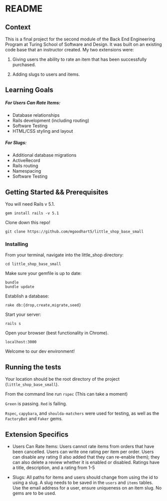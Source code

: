 # README

## Context
This is a final project for the second module of the Back End Engineering Program at Turing School of Software and Design. It was built on an existing code base that an instructor created. My two extensions were:

1. Giving users the ability to rate an item that has been successfully purchased.

2. Adding slugs to users and items.

## Learning Goals

##### For Users Can Rate Items:
* Database relationships
* Rails development (including routing)
* Software Testing
* HTML/CSS styling and layout

##### For Slugs:
* Additional database migrations
* ActiveRecord
* Rails routing
* Namespacing
* Software Testing


## Getting Started && Prerequisites

You will need Rails v 5.1.
```
gem install rails -v 5.1
```
Clone down this repo!

```
git clone https://github.com/mgoodhart5/little_shop_base_small
```

### Installing

From your terminal, navigate into the little_shop directory:

```
cd little_shop_base_small
```

Make sure your gemfile is up to date:

```
bundle
bundle update
```
Establish a database:

```
rake db:{drop,create,migrate,seed}
```
Start your server:

```
rails s
```

Open your browser (best functionality in Chrome).

`localhost:3000`

Welcome to our dev environment!


## Running the tests

Your location should be the root directory of the project (`little_shop_base_small`).

From the command line run `rspec`
(This can take a moment)

`Green` is passing.
`Red` is failing.

`Rspec`, `capybara`, and `shoulda-matchers` were used for testing, as well as the `FactoryBot` and `Faker` gems.

## Extension Specifics

* Users Can Rate Items:
Users cannot rate items from orders that have been cancelled. Users can write one rating per item per order. Users can disable any rating (I also added that they can re-enable them); they can also delete a review whether it is enabled or disabled. Ratings have a title, description, and a rating from 1-5

* Slugs:
All paths for items and users should change from using the id to using a slug. A slug needs to be saved in the `users` and `items` tables. Use the email address for a user, ensure uniqueness on an item slug. No gems are to be used.
